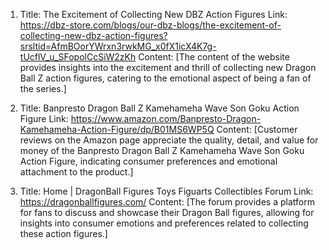 1. Title: The Excitement of Collecting New DBZ Action Figures
Link: https://dbz-store.com/blogs/our-dbz-blogs/the-excitement-of-collecting-new-dbz-action-figures?srsltid=AfmBOorYWrxn3rwkMG_x0fX1icX4K7g-tUcflV_u_SFopolCcSiW2zKh
Content: [The content of the website provides insights into the excitement and thrill of collecting new Dragon Ball Z action figures, catering to the emotional aspect of being a fan of the series.]

2. Title: Banpresto Dragon Ball Z Kamehameha Wave Son Goku Action Figure
Link: https://www.amazon.com/Banpresto-Dragon-Kamehameha-Action-Figure/dp/B01MS6WP5Q
Content: [Customer reviews on the Amazon page appreciate the quality, detail, and value for money of the Banpresto Dragon Ball Z Kamehameha Wave Son Goku Action Figure, indicating consumer preferences and emotional attachment to the product.]

3. Title: Home | DragonBall Figures Toys Figuarts Collectibles Forum
Link: https://dragonballfigures.com/
Content: [The forum provides a platform for fans to discuss and showcase their Dragon Ball figures, allowing for insights into consumer emotions and preferences related to collecting these action figures.]